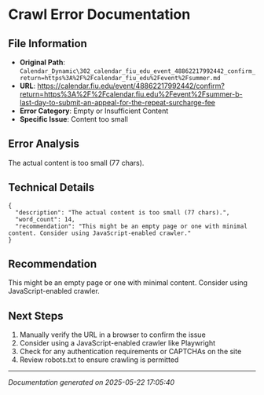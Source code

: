 # Crawl Error Documentation

## File Information
- **Original Path**: `Calendar_Dynamic\302_calendar_fiu_edu_event_48862217992442_confirm_return=https%3A%2F%2Fcalendar_fiu_edu%2Fevent%2Fsummer.md`
- **URL**: https://calendar.fiu.edu/event/48862217992442/confirm?return=https%3A%2F%2Fcalendar.fiu.edu%2Fevent%2Fsummer-b-last-day-to-submit-an-appeal-for-the-repeat-surcharge-fee
- **Error Category**: Empty or Insufficient Content
- **Specific Issue**: Content too small

## Error Analysis
The actual content is too small (77 chars).

## Technical Details
```
{
  "description": "The actual content is too small (77 chars).",
  "word_count": 14,
  "recommendation": "This might be an empty page or one with minimal content. Consider using JavaScript-enabled crawler."
}
```

## Recommendation
This might be an empty page or one with minimal content. Consider using JavaScript-enabled crawler.

## Next Steps
1. Manually verify the URL in a browser to confirm the issue
2. Consider using a JavaScript-enabled crawler like Playwright
3. Check for any authentication requirements or CAPTCHAs on the site
4. Review robots.txt to ensure crawling is permitted

---
*Documentation generated on 2025-05-22 17:05:40*

